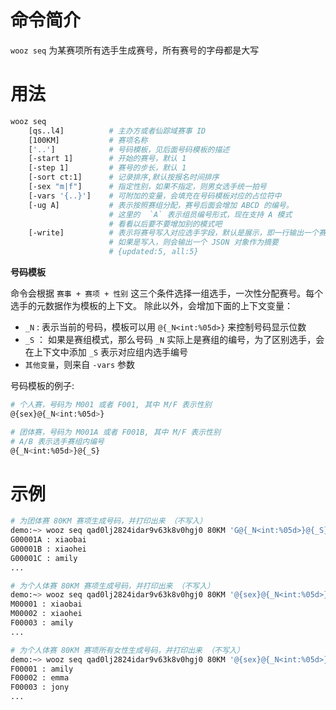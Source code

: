 # 命令简介 

`wooz seq` 为某赛项所有选手生成赛号，所有赛号的字母都是大写

用法
=======

```bash
wooz seq 
    [qs..l4]          # 主办方或者仙踪域赛事 ID
    [100KM]           # 赛项名称
    ['..']            # 号码模板，见后面号码模板的描述
    [-start 1]        # 开始的赛号，默认 1
    [-step 1]         # 赛号的步长，默认 1
    [-sort ct:1]      # 记录排序,默认按报名时间排序
    [-sex "m|f"]      # 指定性别，如果不指定，则男女选手统一拍号
    [-vars '{..}']    # 可附加的变量，会填充在号码模板对应的占位符中
    [-ug A]           # 表示按照赛组分配，赛号后面会增加 ABCD 的编号。
                      # 这里的  `A` 表示组员编号形式，现在支持 A 模式
                      # 看看以后要不要增加别的模式吧
    [-write]          # 表示将赛号写入对应选手字段，默认是展示，即一行输出一个赛号和选手名
                      # 如果是写入，则会输出一个 JSON 对象作为摘要
                      # {updated:5, all:5}
```

**号码模板**

命令会根据 `赛事 + 赛项 + 性别` 这三个条件选择一组选手，一次性分配赛号。每个选手的元数据作为模板的上下文。
除此以外，会增加下面的上下文变量：

- `_N` : 表示当前的号码，模板可以用 `@{_N<int:%05d>}` 来控制号码显示位数
- `_S` ： 如果是赛组模式，那么号码 `_N` 实际上是赛组的编号，为了区别选手，会在上下文中添加 `_S` 表示对应组内选手编号
- `其他变量`，则来自 `-vars` 参数

号码模板的例子:

```bash
# 个人赛，号码为 M001 或者 F001, 其中 M/F 表示性别
@{sex}@{_N<int:%05d>}

# 团体赛，号码为 M001A 或者 F001B, 其中 M/F 表示性别
# A/B 表示选手赛组内编号
@{_N<int:%05d>}@{_S}
```

示例
=======

```bash
# 为团体赛 80KM 赛项生成号码，并打印出来 （不写入）
demo:~> wooz seq qad0lj2824idar9v63k8v0hgj0 80KM 'G@{_N<int:%05d>}@{_S}'
G00001A : xiaobai
G00001B : xiaohei
G00001C : amily
...

# 为个人体赛 80KM 赛项生成号码，并打印出来 （不写入）
demo:~> wooz seq qad0lj2824idar9v63k8v0hgj0 80KM '@{sex}@{_N<int:%05d>}'
M00001 : xiaobai
M00002 : xiaohei
F00003 : amily
...

# 为个人体赛 80KM 赛项所有女性生成号码，并打印出来 （不写入）
demo:~> wooz seq qad0lj2824idar9v63k8v0hgj0 80KM '@{sex}@{_N<int:%05d>}' -sex f
F00001 : amily
F00002 : emma
F00003 : jony
...
```
